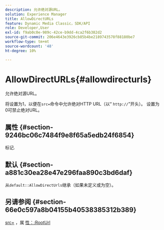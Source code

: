 ```yaml
---
description: 允许绝对源URL。
solution: Experience Manager
title: AllowDirectURLs
feature: Dynamic Media Classic，SDK/API
role: Developer,User
exl-id: f9ab0c0e-989c-42ce-b9dd-4ca2f6b382d2
source-git-commit: 206e4643e3926cb85b4be2189743578f88180be7
workflow-type: tm+mt
source-wordcount: '48'
ht-degree: 10%

---
```


# AllowDirectURLs{#allowdirecturls}

允许绝对源URL。

将设置为1，以便在`src=`命令中允许绝对HTTP URL（以“ `http://`”开头）。 设置为0可禁止绝对URL。

## 属性 {#section-9246bc06c7484f9e8f65a5edb24f6854}

标记.

## 默认 {#section-a881c30ea28e47e296faa890c3bd6daf}

从`default::AllowDirectUrls`继承（如果未定义或为空）。

## 另请参阅 {#section-66e0c597a8b04155b40538385312b389}

[src=](../../../../../ir-api/http-protocol/image-rendering-api-ref/c-ir-http-protocol-ref/c-ir-http-protocol-command-reference/r-ir-src.md#reference-62c98abad22149d68d405ed6aaff8272) ，属 [性：:RootUrl](../../../../../ir-api/material-cat/image-rendering-api-ref/c-ir-material-catalog/c-ir-attributes-reference/r-ir-rooturl.md#reference-b8d706a573814802bd6794223cc78402)
